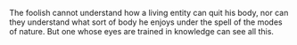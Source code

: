 The foolish cannot understand how a living entity can quit his body, nor can they understand what sort of body he enjoys under the spell of the modes of nature. But one whose eyes are trained in knowledge can see all this.